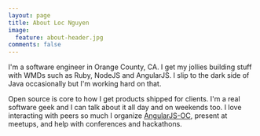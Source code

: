 ```yaml
---
layout: page
title: About Loc Nguyen
image:
  feature: about-header.jpg
comments: false
---
```


I'm a software engineer in Orange County, CA. I get my jollies building stuff with WMDs such as Ruby, NodeJS
and AngularJS. I slip to the dark side of Java occasionally but I'm working hard on that.

Open source is core to how I get products shipped for clients. I'm a real software geek and I can talk about it
all day and on weekends too. I love interacting with peers so much I organize
[AngularJS-OC](http://www.meetup.com/AngularJS-OC), present at  meetups, and help with conferences and
hackathons.

